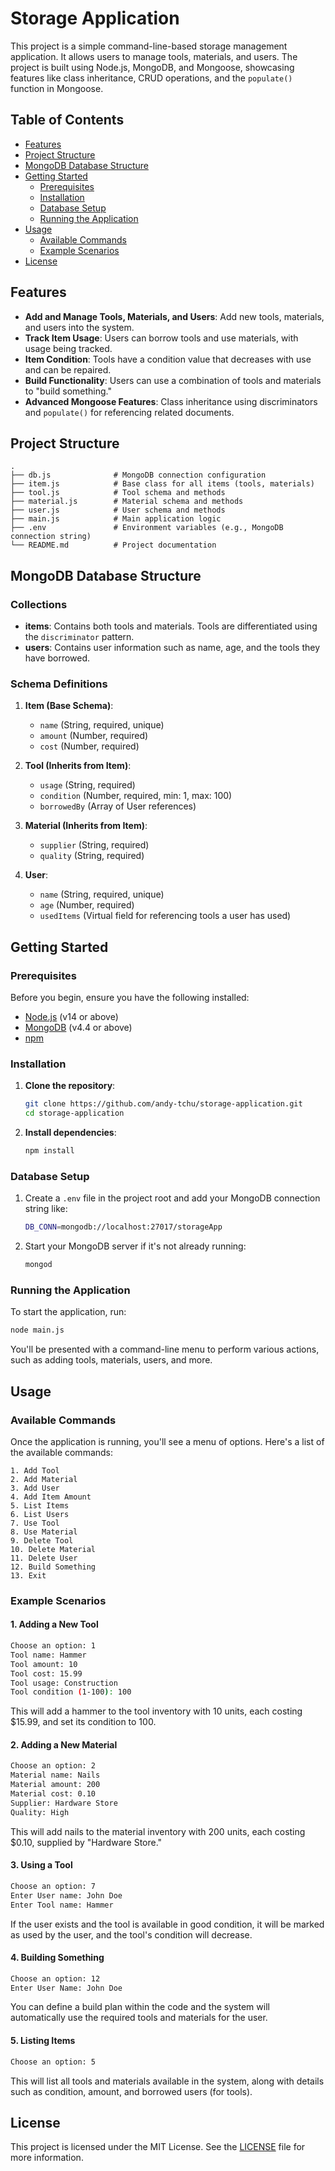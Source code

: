 # Storage Application

This project is a simple command-line-based storage management application. It allows users to manage tools, materials, and users. The project is built using Node.js, MongoDB, and Mongoose, showcasing features like class inheritance, CRUD operations, and the `populate()` function in Mongoose.

## Table of Contents

- [Features](#features)
- [Project Structure](#project-structure)
- [MongoDB Database Structure](#mongodb-database-structure)
- [Getting Started](#getting-started)
  - [Prerequisites](#prerequisites)
  - [Installation](#installation)
  - [Database Setup](#database-setup)
  - [Running the Application](#running-the-application)
- [Usage](#usage)
  - [Available Commands](#available-commands)
  - [Example Scenarios](#example-scenarios)
- [License](#license)

## Features

- **Add and Manage Tools, Materials, and Users**: Add new tools, materials, and users into the system.
- **Track Item Usage**: Users can borrow tools and use materials, with usage being tracked.
- **Item Condition**: Tools have a condition value that decreases with use and can be repaired.
- **Build Functionality**: Users can use a combination of tools and materials to "build something."
- **Advanced Mongoose Features**: Class inheritance using discriminators and `populate()` for referencing related documents.

## Project Structure

```
.
├── db.js              # MongoDB connection configuration
├── item.js            # Base class for all items (tools, materials)
├── tool.js            # Tool schema and methods
├── material.js        # Material schema and methods
├── user.js            # User schema and methods
├── main.js            # Main application logic
├── .env               # Environment variables (e.g., MongoDB connection string)
└── README.md          # Project documentation
```

## MongoDB Database Structure

### Collections

- **items**: Contains both tools and materials. Tools are differentiated using the `discriminator` pattern.
- **users**: Contains user information such as name, age, and the tools they have borrowed.

### Schema Definitions

1. **Item (Base Schema)**:
   - `name` (String, required, unique)
   - `amount` (Number, required)
   - `cost` (Number, required)

2. **Tool (Inherits from Item)**:
   - `usage` (String, required)
   - `condition` (Number, required, min: 1, max: 100)
   - `borrowedBy` (Array of User references)

3. **Material (Inherits from Item)**:
   - `supplier` (String, required)
   - `quality` (String, required)

4. **User**:
   - `name` (String, required, unique)
   - `age` (Number, required)
   - `usedItems` (Virtual field for referencing tools a user has used)

## Getting Started

### Prerequisites

Before you begin, ensure you have the following installed:

- [Node.js](https://nodejs.org/) (v14 or above)
- [MongoDB](https://www.mongodb.com/) (v4.4 or above)
- [npm](https://www.npmjs.com/)

### Installation

1. **Clone the repository**:
   ```bash
   git clone https://github.com/andy-tchu/storage-application.git
   cd storage-application
   ```

2. **Install dependencies**:
   ```bash
   npm install
   ```

### Database Setup

1. Create a `.env` file in the project root and add your MongoDB connection string like:

   ```bash
   DB_CONN=mongodb://localhost:27017/storageApp
   ```

2. Start your MongoDB server if it's not already running:

   ```bash
   mongod
   ```

### Running the Application

To start the application, run:

```bash
node main.js
```

You'll be presented with a command-line menu to perform various actions, such as adding tools, materials, users, and more.

## Usage

### Available Commands

Once the application is running, you'll see a menu of options. Here's a list of the available commands:

```
1. Add Tool
2. Add Material
3. Add User
4. Add Item Amount
5. List Items
6. List Users
7. Use Tool
8. Use Material
9. Delete Tool
10. Delete Material
11. Delete User
12. Build Something
13. Exit
```

### Example Scenarios

#### 1. Adding a New Tool

```bash
Choose an option: 1
Tool name: Hammer
Tool amount: 10
Tool cost: 15.99
Tool usage: Construction
Tool condition (1-100): 100
```

This will add a hammer to the tool inventory with 10 units, each costing $15.99, and set its condition to 100.

#### 2. Adding a New Material

```bash
Choose an option: 2
Material name: Nails
Material amount: 200
Material cost: 0.10
Supplier: Hardware Store
Quality: High
```

This will add nails to the material inventory with 200 units, each costing $0.10, supplied by "Hardware Store."

#### 3. Using a Tool

```bash
Choose an option: 7
Enter User name: John Doe
Enter Tool name: Hammer
```

If the user exists and the tool is available in good condition, it will be marked as used by the user, and the tool's condition will decrease.

#### 4. Building Something

```bash
Choose an option: 12
Enter User Name: John Doe
```

You can define a build plan within the code and the system will automatically use the required tools and materials for the user.

#### 5. Listing Items

```bash
Choose an option: 5
```

This will list all tools and materials available in the system, along with details such as condition, amount, and borrowed users (for tools).

## License

This project is licensed under the MIT License. See the [LICENSE](LICENSE) file for more information.
